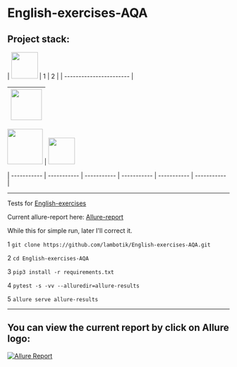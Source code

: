 # English-exercises-AQA
## Project stack:

| <img src="https://cdn.jsdelivr.net/gh/devicons/devicon/icons/python/python-original-wordmark.svg" width="60" heigh="60"/> | 1 | 2 |
| ----------------------- |


| <img src="https://cdn.jsdelivr.net/gh/devicons/devicon/icons/pytest/pytest-original-wordmark.svg" width="70" heigh="70"/> |
| ----------------------- |

 <img src="https://cdn.jsdelivr.net/gh/devicons/devicon/icons/git/git-original-wordmark.svg" width="80" heigh="80"/> | <img src="https://github.com/allure-framework/allure2/blob/master/.idea/icon.png" width="60" heigh="60"/> 

| ----------- | ----------- |  ----------- |  ----------- |  ----------- |  ----------- | 

   

 
          
          
          
          
          
          
          


___
Tests for [English-exercises](https://github.com/Areso/English-exercises)

Current allure-report here: [Allure-report](https://lambotik.github.io/English-exercises-AQA/#)

While this for simple run, later I'll correct it.

1 ```git clone https://github.com/lambotik/English-exercises-AQA.git```
   
2 ```cd English-exercises-AQA```
   
3 ```pip3 install -r requirements.txt```
   
4 ```pytest -s -vv --alluredir=allure-results```
   
5 ```allure serve allure-results```
___
## You can view the current report by click on Allure logo: 

[![Allure Report](https://github.com/allure-framework/allure2/blob/master/.idea/icon.png)](https://lambotik.github.io/English-exercises-AQA/)

